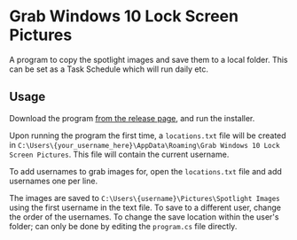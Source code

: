 # Grab Windows 10 Lock Screen Pictures
A program to copy the spotlight images and save them to a local folder. This can be set as a Task Schedule which will run daily etc.

## Usage
Download the program [from the release page](https://raw.githubusercontent.com/aryehsilver/GrabWindows10LockScreenPictures/master/GrabWindows10LockScreenPictures.exe), and run the installer.

Upon running the program the first time, a `locations.txt` file will be created in `C:\Users\{your_username_here}\AppData\Roaming\Grab Windows 10 Lock Screen Pictures`. This file will contain the current username.

To add usernames to grab images for, open the `locations.txt` file and add usernames one per line.

The images are saved to `C:\Users\{username}\Pictures\Spotlight Images` using the first username in the text file. To save to a different user, change the order of the usernames. To change the save location within the user's folder; can only be done by editing the `program.cs` file directly.
